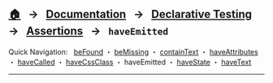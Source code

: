 ## [🏠][home] &nbsp; → &nbsp; **[Documentation][docs]** &nbsp; → &nbsp; [Declarative Testing][declarative] &nbsp; → &nbsp; [Assertions][index] &nbsp; → &nbsp; `haveEmitted`

[home]: ../README.md
[docs]: ../../DOCUMENTATION.md
[declarative]: ../index.md
[index]: ./index.md
[befound]: ./be-found.md
[bemissing]: ./be-missing.md
[containtext]: ./contain-text.md
[haveattributes]: ./have-attributes.md
[havecalled]: ./have-called.md
[havecssclass]: ./have-css-class.md
[haveemitted]: ./have-emitted.md
[havestate]: ./have-state.md
[havetext]: ./have-text.md

Quick Navigation: &nbsp; [beFound] ・ [beMissing] ・ [containText] ・ [haveAttributes] ・ [haveCalled] ・ [haveCssClass] ・ haveEmitted ・ [haveState] ・ [haveText]

---
